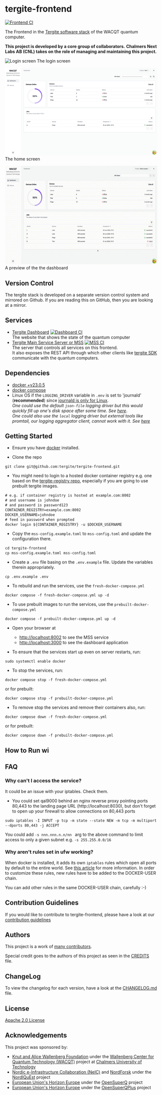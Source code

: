 # tergite-frontend

[![Frontend CI](https://github.com/tergite/tergite-frontend/actions/workflows/frontend-ci.yml/badge.svg)](https://github.com/tergite/tergite-frontend/actions/workflows/frontend-ci.yml)

The Frontend in the [Tergite software stack](https://tergite.github.io/) of the WACQT quantum computer.

**This project is developed by a core group of collaborators.**
**Chalmers Next Labs AB (CNL) takes on the role of managing and maintaining this project.**

![Login screen](./apps/tergite-dashboard/docs/assets/login-screen.png)
The login screen

![Home screen](./apps/tergite-dashboard/docs/assets/home-screen.png)
The home screen

![Tergite dashboard showcase](./apps/tergite-dashboard/docs/assets/dashboard-showcase.gif)
A preview of the the dashboard

## Version Control

The tergite stack is developed on a separate version control system and mirrored on Github.
If you are reading this on GitHub, then you are looking at a mirror.

## Services

- [Tergite Dashboard](./apps/tergite-dashboard/) [![Dashboard CI](https://github.com/tergite/tergite-frontend/actions/workflows/dashboard-ci.yml/badge.svg)](https://github.com/tergite/tergite-frontend/actions/workflows/dashboard-ci.yml)  
  The website that shows the state of the quantum computer
- [Tergite Main Service Server or MSS](./apps/tergite-mss/) [![MSS CI](https://github.com/tergite/tergite-frontend/actions/workflows/mss-ci.yml/badge.svg)](https://github.com/tergite/tergite-frontend/actions/workflows/mss-ci.yml)  
  The server that controls all services on this frontend.  
  It also exposes the REST API through which other clients like [tergite SDK](https://github.com/tergite/tergite) communicate with the quantum computers.

## Dependencies

- [docker +v23.0.5](https://www.docker.com/products/docker-desktop/)
- [docker compose](https://docs.docker.com/compose/)
- Linux OS if the `LOGGING_DRIVER` variable in `.env` is set to 'journald' (**recommended**) since [journald is only for Linux](https://forums.docker.com/t/docker-for-windows-logging-failed-to-initialize-logging-driver-journald-is-not-enabled-on-this-host/68690/4).  
  _One could use the default `json-file` logging driver but this would quickly fill up one's disk space after some time. See [here](https://docs.docker.com/config/containers/logging/configure/)_.  
  _One could also use the `local` logging driver but external tools like promtail, our logging aggregator client, cannot work with it. See [here](https://docs.docker.com/config/containers/logging/local/)_

## Getting Started

- Ensure you have [docker](https://docs.docker.com/engine/install/) installed.

- Clone the repo

```shell
git clone git@github.com:tergite/tergite-frontend.git
```

- You might need to login to a hosted docker container registry e.g. one based on the [tergite-registry repo](https://github.com/tergite/tergite-registry),
  especially if you are going to use prebuilt tergite images.

```shell
# e.g. if container registry is hosted at example.com:8002
# and username is johndoe
# and password is password123
CONTAINER_REGISTRY=example.com:8002
DOCKER_USERNAME=johndoe
# feed in password when prompted
docker login ${CONTAINER_REGISTRY} -u $DOCKER_USERNAME
```

- Copy the `mss-config.example.toml` to `mss-config.toml` and update the configuration there.

```shell
cd tergite-frontend
cp mss-config.example.toml mss-config.toml
```

- Create a `.env` file basing on the `.env.example` file.
  Update the variables therein appropriately.

```shell
cp .env.example .env
```

- To rebuild and run the services, use the `fresh-docker-compose.yml`

```shell
docker compose -f fresh-docker-compose.yml up -d
```

- To use prebuilt images to run the services, use the `prebuilt-docker-compose.yml`

```shell
docker compose -f prebuilt-docker-compose.yml up -d
```

- Open your browser at

  - [http://localhost:8002](http://localhost:8002) to see the MSS service
  - [http://localhost:3000](http://localhost:3000) to see the dashboard application

- To ensure that the services start up even on server restarts, run:

```shell
sudo systemctl enable docker
```

- To stop the services, run:

```shell
docker compose stop -f fresh-docker-compose.yml
```

or for prebuilt:

```shell
docker compose stop -f prebuilt-docker-compose.yml
```

- To remove stop the services and remove their containers also, run:

```shell
docker compose down -f fresh-docker-compose.yml
```

or for prebuilt:

```shell
docker compose down -f prebuilt-docker-compose.yml
```

## How to Run wi

## FAQ

### Why can't I access the service?

It could be an issue with your iptables. Check them.

- You could set qal9000 behind an nginx reverse proxy pointing ports 80,443 to the landing page URL (http://localhost:8030), but don't forget to open up your firewall to allow connections on 80,443 ports

```shell
sudo iptables -I INPUT -p tcp -m state --state NEW -m tcp -m multiport --dports 80,443 -j ACCEPT
```

You could add `-s nnn.nnn.n.n/nn ` arg to the above command to limit access to only a given subnet e.g. `-s 255.255.0.0/16`

### Why aren't rules set in ufw working?

When docker is installed, it adds its own `iptables` rules which open all ports by default to the entire world. See [this article](https://docs.docker.com/network/packet-filtering-firewalls/) for more information. In order to customize these rules, new rules have to be added to the DOCKER-USER chain.

You can add other rules in the same DOCKER-USER chain, carefully :-)

## Contribution Guidelines

If you would like to contribute to tergite-frontend, please have a look at our [contribution guidelines](./CONTRIBUTING.md)

## Authors

This project is a work of
[many contributors](https://github.com/tergite/tergite-frontend/graphs/contributors).

Special credit goes to the authors of this project as seen in the [CREDITS](./CREDITS.md) file.

## ChangeLog

To view the changelog for each version, have a look at the [CHANGELOG.md](./CHANGELOG.md) file.

## License

[Apache 2.0 License](./LICENSE)

## Acknowledgements

This project was sponsored by:

- [Knut and Alice Wallenberg Foundation](https://kaw.wallenberg.org/en) under the [Wallenberg Center for Quantum Technology (WACQT)](https://www.chalmers.se/en/centres/wacqt/) project at [Chalmers University of Technology](https://www.chalmers.se)
- [Nordic e-Infrastructure Collaboration (NeIC)](https://neic.no) and [NordForsk](https://www.nordforsk.org/sv) under the [NordIQuEst](https://neic.no/nordiquest/) project
- [European Union's Horizon Europe](https://research-and-innovation.ec.europa.eu/funding/funding-opportunities/funding-programmes-and-open-calls/horizon-europe_en) under the [OpenSuperQ](https://cordis.europa.eu/project/id/820363) project
- [European Union's Horizon Europe](https://research-and-innovation.ec.europa.eu/funding/funding-opportunities/funding-programmes-and-open-calls/horizon-europe_en) under the [OpenSuperQPlus](https://opensuperqplus.eu/) project
